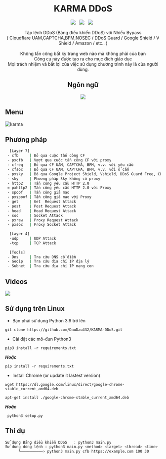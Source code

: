 <div align=center>
 
# KARMA DDoS
 <p>
 <img src="https://img.shields.io/github/stars/HyukIsBack/KARMA-DDoS?color=%23DF0067&style=for-the-badge"/> &nbsp;
 <img src="https://img.shields.io/github/forks/HyukIsBack/KARMA-DDoS?color=%239999FF&style=for-the-badge"/> &nbsp;
 <img src="https://img.shields.io/github/license/HyukIsBack/KARMA-DDoS?color=%23E8E8E8&style=for-the-badge"/> &nbsp;
 
</p>
 Tập lệnh DDoS (Bảng điều khiển DDoS) với Nhiều Bypass<br>( Cloudflare UAM,CAPTCHA,BFM,NOSEC / DDoS Guard / Google Shield / V Shield / Amazon / etc.. )<br/><br/>
 Không tấn công bất kỳ trang web nào mà không phải của bạn<br/>
Công cụ này được tạo ra cho mục đích giáo dục<br/>
 Mọi trách nhiệm và bất lợi của việc sử dụng chương trình này là của người dùng.
 

## Ngôn ngữ</br>

 <img src="https://img.shields.io/badge/Python-FFDD00?style=for-the-badge&logo=python&logoColor=blue"/></br>
</div>

## Menu
![karma](https://user-images.githubusercontent.com/87601386/165147097-7f6f4f6d-f9fd-4a53-b3fa-a16fe739e963.png)

## Phương pháp

```sh
  [Layer 7]
 - cfb     | Bỏ qua cuộc tấn công CF
 - pxcfb   | Vượt qua cuộc tấn công CF với proxy
 - cfreq   | Bỏ qua CF UAM, CAPTCHA, BFM, v.v. với yêu cầu
 - cfsoc   | Bỏ qua CF UAM, CAPTCHA, BFM, v.v. với ổ cắm
 - pxsky   | Bỏ qua Google Project Shield, Vshield, DDoS Guard Free, CF NoSec Với Proxy
 - sky     | Phương pháp Sky không có proxy
 - http2   | Tấn công yêu cầu HTTP 2.0
 = pxhttp2 | Tấn công yêu cầu HTTP 2.0 với Proxy
 - spoof   | Tấn công giả mạo
 - pxspoof | Tấn công giả mạo với Proxy
 - get     | Get  Request Attack
 - post    | Post Request Attack
 - head    | Head Request Attack
 - soc     | Socket Attack
 - pxraw   | Proxy Request Attack
 - pxsoc   | Proxy Socket Attack
 
  [Layer 4]
  -udp     | UDP Attack
  -tcp     | TCP Attack
  
  [Tools]
 - Dns     | Tra cứu DNS cổ điển
 - Geoip   | Tra cứu địa chỉ IP địa lý
 - Subnet  | Tra cứu địa chỉ IP mạng con
```

## Videos
[![](https://user-images.githubusercontent.com/87601386/161339371-b6dfaa8f-1cf2-41d1-85c1-d82cdd98def1.png)](https://www.youtube.com/watch?v=MPKdfhPeLeE)

## Sử dụng trên Linux

- Bạn phải sử dụng Python 3.9 trở lên
```
git clone https://github.com/DauDau432/KARMA-DDoS.git
```
- Cài đặt các mô-đun Python3
```
pip3 install -r requirements.txt  
```
***Hoặc*** 
```
pip install -r requirements.txt
```
- Install Chrome (or update it lastest version)
```
wget https://dl.google.com/linux/direct/google-chrome-stable_current_amd64.deb
```
```
apt-get install ./google-chrome-stable_current_amd64.deb
```
***Hoặc***
```
 python3 setup.py
```

## Thí dụ
```sh
Sử dụng Bảng điều khiển DDoS   : python3 main.py
Sử dụng dòng lệnh : python3 main.py <method> <target> <thread> <time>
      └──────────> python3 main.py cfb https://example.com 100 30
```

